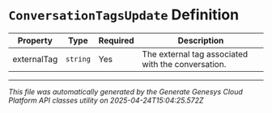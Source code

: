 # `ConversationTagsUpdate` Definition

| Property | Type | Required | Description |
|----------|------|----------|-------------|
| externalTag | `string` | Yes | The external tag associated with the conversation. |

---

*This file was automatically generated by the Generate Genesys Cloud Platform API classes utility on 2025-04-24T15:04:25.572Z*